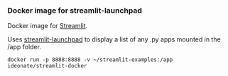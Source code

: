 
### Docker image for streamlit-launchpad

Docker image for [Streamlit](https://streamlit.io/).

Uses [streamlit-launchpad](https://github.com/ideonate/streamlit-launchpad/) to display a list of any .py apps mounted in the /app folder.

```
docker run -p 8888:8888 -v ~/streamlit-examples:/app ideonate/streamlit-docker
```

